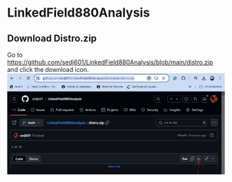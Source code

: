 # LinkedField880Analysis
 
## Download Distro.zip
Go to https://github.com/sedj601/LinkedField880Analysis/blob/main/distro.zip and click the download icon.
![download.zip](images/distrodownload.png)
